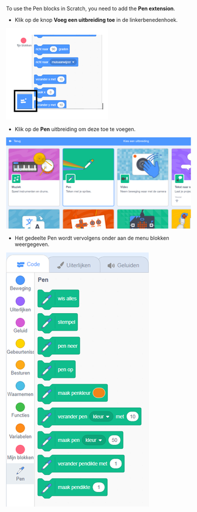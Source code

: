To use the Pen blocks in Scratch, you need to add the **Pen extension**.

+ Klik op de knop **Voeg een uitbreiding toe** in de linkerbenedenhoek.

![voeg een uitbreiding toe knop gemarkeerd](images/add-extension-annotated.png)

+ Klik op de **Pen** uitbreiding om deze toe te voegen.

![penuitbreiding gemarkeerd](images/click-pen-annotated.png)

+ Het gedeelte Pen wordt vervolgens onder aan de menu blokken weergegeven.

![penuitbreidingsblokken](images/pen-extension-blocks.png)